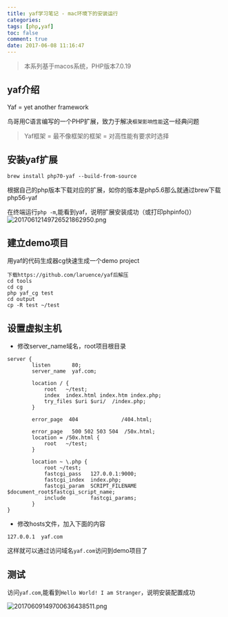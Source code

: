 ```yaml
---
title: yaf学习笔记 - mac环境下的安装运行
categories: 
tags: [php,yaf]
toc: false
comment: true
date: 2017-06-08 11:16:47
---
```









> 本系列基于macos系统，PHP版本7.0.19

## yaf介绍

Yaf = yet another framework

鸟哥用C语言编写的一个PHP扩展，致力于解决`框架影响性能`这一经典问题


> Yaf框架 = 最不像框架的框架 = 对高性能有要求时选择


<!--more-->

## 安装yaf扩展

```
brew install php70-yaf --build-from-source
```
根据自己的php版本下载对应的扩展，如你的版本是php5.6那么就通过brew下载php56-yaf

在终端运行`php -m`,能看到yaf，说明扩展安装成功（或打印phpinfo()）
![20170612149726521862950.png](http://o9xbyqajf.bkt.clouddn.com/20170612149726521862950.png)


## 建立demo项目
用yaf的代码生成器cg快速生成一个demo project

```
下载https://github.com/laruence/yaf后解压
cd tools
cd cg
php yaf_cg test
cd output
cp -R test ~/test
```

## 设置虚拟主机
 - 修改server_name域名，root项目根目录

```
server {
        listen       80;
        server_name  yaf.com;
         
        location / {
            root   ~/test;
            index  index.html index.htm index.php;
            try_files $uri $uri/  /index.php;
        }
 
        error_page  404              /404.html;
 
        error_page   500 502 503 504  /50x.html;
        location = /50x.html {
            root   ~/test;
        }
 
        location ~ \.php {
            root ~/test;
            fastcgi_pass   127.0.0.1:9000;
            fastcgi_index  index.php;
            fastcgi_param  SCRIPT_FILENAME  $document_root$fastcgi_script_name;
            include        fastcgi_params;
        }
}
```

- 修改hosts文件，加入下面的内容

```
127.0.0.1  yaf.com
```
这样就可以通过访问域名`yaf.com`访问到demo项目了

## 测试

访问`yaf.com`,能看到`Hello World! I am Stranger`，说明安装配置成功

![20170609149700636438511.png](http://o9xbyqajf.bkt.clouddn.com/20170609149700636438511.png)